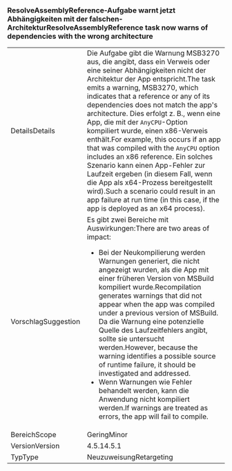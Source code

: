 ### <a name="resolveassemblyreference-task-now-warns-of-dependencies-with-the-wrong-architecture"></a><span data-ttu-id="4ddbd-101">ResolveAssemblyReference-Aufgabe warnt jetzt Abhängigkeiten mit der falschen-Architektur</span><span class="sxs-lookup"><span data-stu-id="4ddbd-101">ResolveAssemblyReference task now warns of dependencies with the wrong architecture</span></span>

|   |   |
|---|---|
|<span data-ttu-id="4ddbd-102">Details</span><span class="sxs-lookup"><span data-stu-id="4ddbd-102">Details</span></span>|<span data-ttu-id="4ddbd-103">Die Aufgabe gibt die Warnung MSB3270 aus, die angibt, dass ein Verweis oder eine seiner Abhängigkeiten nicht der Architektur der App entspricht.</span><span class="sxs-lookup"><span data-stu-id="4ddbd-103">The task emits a warning, MSB3270, which indicates that a reference or any of its dependencies does not match the app's architecture.</span></span> <span data-ttu-id="4ddbd-104">Dies erfolgt z. B., wenn eine App, die mit der <code>AnyCPU</code>-Option kompiliert wurde, einen x86-Verweis enthält.</span><span class="sxs-lookup"><span data-stu-id="4ddbd-104">For example, this occurs if an app that was compiled with the <code>AnyCPU</code> option includes an x86 reference.</span></span> <span data-ttu-id="4ddbd-105">Ein solches Szenario kann einen App-Fehler zur Laufzeit ergeben (in diesem Fall, wenn die App als x64-Prozess bereitgestellt wird).</span><span class="sxs-lookup"><span data-stu-id="4ddbd-105">Such a scenario could result in an app failure at run time (in this case, if the app is deployed as an x64 process).</span></span>|
|<span data-ttu-id="4ddbd-106">Vorschlag</span><span class="sxs-lookup"><span data-stu-id="4ddbd-106">Suggestion</span></span>|<span data-ttu-id="4ddbd-107">Es gibt zwei Bereiche mit Auswirkungen:</span><span class="sxs-lookup"><span data-stu-id="4ddbd-107">There are two areas of impact:</span></span><ul><li><span data-ttu-id="4ddbd-108">Bei der Neukompilierung werden Warnungen generiert, die nicht angezeigt wurden, als die App mit einer früheren Version von MSBuild kompiliert wurde.</span><span class="sxs-lookup"><span data-stu-id="4ddbd-108">Recompilation generates warnings that did not appear when the app was compiled under a previous version of MSBuild.</span></span> <span data-ttu-id="4ddbd-109">Da die Warnung eine potenzielle Quelle des Laufzeitfehlers angibt, sollte sie untersucht werden.</span><span class="sxs-lookup"><span data-stu-id="4ddbd-109">However, because the warning identifies a possible source of runtime failure, it should be investigated and addressed.</span></span></li><li><span data-ttu-id="4ddbd-110">Wenn Warnungen wie Fehler behandelt werden, kann die Anwendung nicht kompiliert werden.</span><span class="sxs-lookup"><span data-stu-id="4ddbd-110">If warnings are treated as errors, the app will fail to compile.</span></span></li></ul>|
|<span data-ttu-id="4ddbd-111">Bereich</span><span class="sxs-lookup"><span data-stu-id="4ddbd-111">Scope</span></span>|<span data-ttu-id="4ddbd-112">Gering</span><span class="sxs-lookup"><span data-stu-id="4ddbd-112">Minor</span></span>|
|<span data-ttu-id="4ddbd-113">Version</span><span class="sxs-lookup"><span data-stu-id="4ddbd-113">Version</span></span>|<span data-ttu-id="4ddbd-114">4.5.1</span><span class="sxs-lookup"><span data-stu-id="4ddbd-114">4.5.1</span></span>|
|<span data-ttu-id="4ddbd-115">Typ</span><span class="sxs-lookup"><span data-stu-id="4ddbd-115">Type</span></span>|<span data-ttu-id="4ddbd-116">Neuzuweisung</span><span class="sxs-lookup"><span data-stu-id="4ddbd-116">Retargeting</span></span>|

